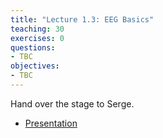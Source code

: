 ```yaml
---
title: "Lecture 1.3: EEG Basics"
teaching: 30
exercises: 0
questions:
- TBC
objectives:
- TBC
---
```


Hand over the stage to Serge.

- [Presentation](../presentations/containers/presentation/)
